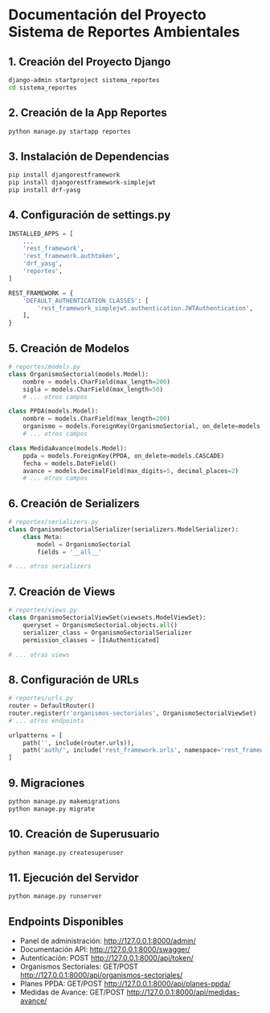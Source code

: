 # Documentación del Proyecto Sistema de Reportes Ambientales

## 1. Creación del Proyecto Django
```bash
django-admin startproject sistema_reportes
cd sistema_reportes
```

## 2. Creación de la App Reportes
```bash
python manage.py startapp reportes
```

## 3. Instalación de Dependencias
```bash
pip install djangorestframework
pip install djangorestframework-simplejwt
pip install drf-yasg
```

## 4. Configuración de settings.py
```python
INSTALLED_APPS = [
    ...
    'rest_framework',
    'rest_framework.authtoken',
    'drf_yasg',
    'reportes',
]

REST_FRAMEWORK = {
    'DEFAULT_AUTHENTICATION_CLASSES': [
        'rest_framework_simplejwt.authentication.JWTAuthentication',
    ],
}
```

## 5. Creación de Modelos
```python
# reportes/models.py
class OrganismoSectorial(models.Model):
    nombre = models.CharField(max_length=200)
    sigla = models.CharField(max_length=50)
    # ... otros campos

class PPDA(models.Model):
    nombre = models.CharField(max_length=200)
    organismo = models.ForeignKey(OrganismoSectorial, on_delete=models.CASCADE)
    # ... otros campos

class MedidaAvance(models.Model):
    ppda = models.ForeignKey(PPDA, on_delete=models.CASCADE)
    fecha = models.DateField()
    avance = models.DecimalField(max_digits=5, decimal_places=2)
    # ... otros campos
```

## 6. Creación de Serializers
```python
# reportes/serializers.py
class OrganismoSectorialSerializer(serializers.ModelSerializer):
    class Meta:
        model = OrganismoSectorial
        fields = '__all__'

# ... otros serializers
```

## 7. Creación de Views
```python
# reportes/views.py
class OrganismoSectorialViewSet(viewsets.ModelViewSet):
    queryset = OrganismoSectorial.objects.all()
    serializer_class = OrganismoSectorialSerializer
    permission_classes = [IsAuthenticated]

# ... otras views
```

## 8. Configuración de URLs
```python
# reportes/urls.py
router = DefaultRouter()
router.register(r'organismos-sectoriales', OrganismoSectorialViewSet)
# ... otros endpoints

urlpatterns = [
    path('', include(router.urls)),
    path('auth/', include('rest_framework.urls', namespace='rest_framework')),
]
```

## 9. Migraciones
```bash
python manage.py makemigrations
python manage.py migrate
```

## 10. Creación de Superusuario
```bash
python manage.py createsuperuser
```

## 11. Ejecución del Servidor
```bash
python manage.py runserver
```

## Endpoints Disponibles
- Panel de administración: http://127.0.0.1:8000/admin/
- Documentación API: http://127.0.0.1:8000/swagger/
- Autenticación: POST http://127.0.0.1:8000/api/token/
- Organismos Sectoriales: GET/POST http://127.0.0.1:8000/api/organismos-sectoriales/
- Planes PPDA: GET/POST http://127.0.0.1:8000/api/planes-ppda/
- Medidas de Avance: GET/POST http://127.0.0.1:8000/api/medidas-avance/
